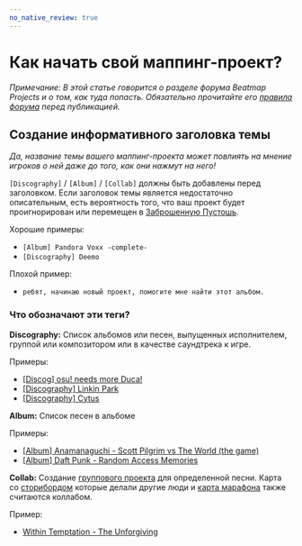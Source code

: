 ```yaml
---
no_native_review: true
---
```


# Как начать свой маппинг-проект?

*Примечание: В этой статье говорится о разделе форума Beatmap Projects и о том, как туда попасть. Обязательно прочитайте его [правила форума](https://osu.ppy.sh/community/forums/topics/453937) перед публикацией.*

## Создание информативного заголовка темы

*Да, название темы вашего маппинг-проекта может повлиять на мнение игроков о ней даже до того, как они нажмут на него!*

`[Discography]` / `[Album]` / `[Collab]` должны быть добавлены перед заголовком. Если заголовок темы является недостаточно описательным, есть вероятность того, что ваш проект будет проигнорирован или перемещен в [Заброшенную Пустошь](/wiki/Community/Forum/Abandoned_Wasteland).

Хорошие примеры:

- `[Album] Pandora Voxx -complete-`
- `[Discography] Deemo`

Плохой пример:

- `ребят, начинаю новый проект, помогите мне найти этот альбом.`

### Что обозначают эти теги? 

**Discography:** Список альбомов или песен, выпущенных исполнителем, группой или композитором или в качестве саундтрека к игре.

Примеры:

- [\[Discog\] osu! needs more Duca!](https://osu.ppy.sh/community/forums/topics/98205)
- [\[Discography\] Linkin Park](https://osu.ppy.sh/community/forums/topics/121592)
- [\[Discography\] Cytus](https://osu.ppy.sh/community/forums/topics/177446)

**Album:** Список песен в альбоме

Примеры:

- [\[Album\] Anamanaguchi - Scott Pilgrim vs The World (the game)](https://osu.ppy.sh/community/forums/topics/37908)
- [\[Album\] Daft Punk - Random Access Memories](https://osu.ppy.sh/community/forums/topics/132592)

**Collab:** Создание [группового проекта](/wiki/Beatmap/Beatmap_collaborations) для определенной песни. Карта со [сторибордом](/wiki/Storyboard) которые делали другие люди и [карта марафона](/wiki/Beatmap/Marathon) также считаются коллабом.

Пример:

- [Within Temptation - The Unforgiving](https://osu.ppy.sh/beatmapsets/29157)
